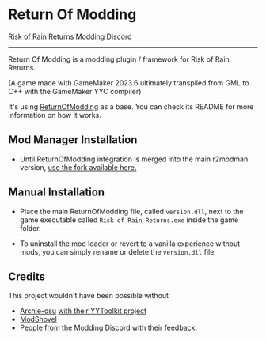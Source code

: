 # Return Of Modding

[Risk of Rain Returns Modding Discord](https://discord.gg/VjS57cszMq)

---

Return Of Modding is a modding plugin / framework for Risk of Rain Returns.

(A game made with GameMaker 2023.6 ultimately transpiled from GML to C++ with the GameMaker YYC compiler)

It's using [ReturnOfModding](https://github.com/xiaoxiao921/ReturnOfModdingBase) as a base. You can check its README for more information on how it works.

## Mod Manager Installation

- Until ReturnOfModding integration is merged into the main r2modman version, [use the fork available here.](https://github.com/xiaoxiao921/r2modmanPlus/releases/)

## Manual Installation

- Place the main ReturnOfModding file, called `version.dll`, next to the game executable called `Risk of Rain Returns.exe` inside the game folder.

- To uninstall the mod loader or revert to a vanilla experience without mods, you can simply rename or delete the `version.dll` file.

## Credits

This project wouldn't have been possible without

- [Archie-osu](https://github.com/Archie-osu) [with their YYToolkit project](https://github.com/AurieFramework/YYToolkit)
- [ModShovel](https://github.com/nkrapivin/modshovel)
- People from the Modding Discord with their feedback.
